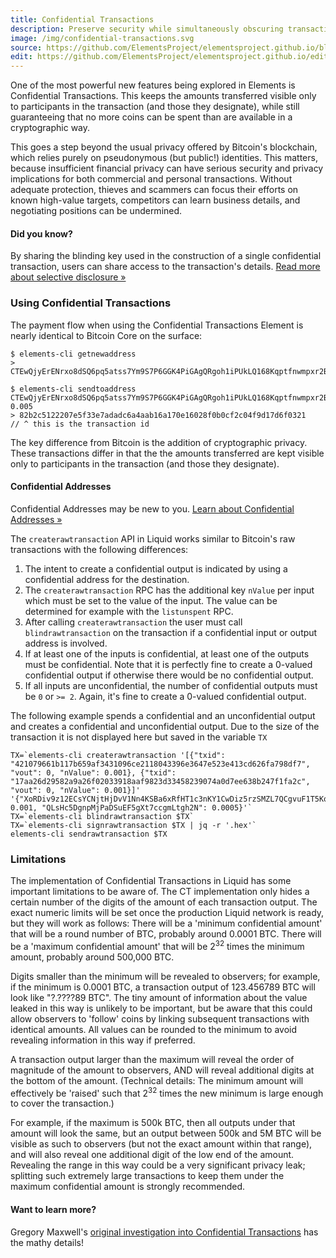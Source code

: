 ```yaml
---
title: Confidential Transactions
description: Preserve security while simultaneously obscuring transaction values.
image: /img/confidential-transactions.svg
source: https://github.com/ElementsProject/elementsproject.github.io/blob/master/source/elements/confidential-transactions/index.md
edit: https://github.com/ElementsProject/elementsproject.github.io/edit/master/source/elements/confidential-transactions/index.md
---
```


One of the most powerful new features being explored in Elements is Confidential
Transactions.  This keeps the amounts transferred visible only to participants
in the transaction (and those they designate), while still guaranteeing that no
more coins can be spent than are available in a cryptographic way.

This goes a step beyond the usual privacy offered by Bitcoin's blockchain, which
relies purely on pseudonymous (but public!) identities.  This matters, because
insufficient financial privacy can have serious security and privacy
implications for both commercial and personal transactions. Without adequate
protection, thieves and scammers can focus their efforts on known high-value
targets, competitors can learn business details, and negotiating positions can
be undermined.

<div class="ui message">
  <h4 class="header">Did you know?</h4>
  <p>By sharing the blinding key used in the construction of a single confidential transaction, users can share access to the transaction's details.  <a href="/elements/confidential-transactions/selective-disclosure.html">Read more about selective disclosure &raquo;</a></p>
</div>

### Using Confidential Transactions
The payment flow when using the Confidential Transactions Element is nearly
identical to Bitcoin Core on the surface:

```
$ elements-cli getnewaddress
> CTEwQjyErENrxo8dSQ6pq5atss7Ym9S7P6GGK4PiGAgQRgoh1iPUkLQ168Kqptfnwmpxr2Bf7ipQsagi

$ elements-cli sendtoaddress CTEwQjyErENrxo8dSQ6pq5atss7Ym9S7P6GGK4PiGAgQRgoh1iPUkLQ168Kqptfnwmpxr2Bf7ipQsagi 0.005
> 82b2c5122207e5f33e7adadc6a4aab16a170e16028f0b0cf2c04f9d17d6f0321
// ^ this is the transaction id
```

The key difference from Bitcoin is the addition of cryptographic privacy. These
transactions differ in that the the amounts transferred are kept visible only to
participants in the transaction (and those they designate).

<div class="ui icon info message">
  <i class="idea icon"></i>
  <div class="content">
    <h4 class="header">Confidential Addresses</h4>
    <p>Confidential Addresses may be new to you.  <a href="/elements/confidential-transactions/addresses.html">Learn about Confidential Addresses &raquo;</a></p>
  </div>
</div>

The ``createrawtransaction`` API in Liquid works similar to Bitcoin's raw
transactions with the following differences:

1. The intent to create a confidential output is indicated by using a confidential address for the destination.
2. The ``createrawtransaction`` RPC has the additional key ``nValue`` per input which must be set to the value of the input. The value can be determined for example with the ``listunspent`` RPC.
3. After calling ``createrawtransaction`` the user must call ``blindrawtransaction`` on the transaction if a confidential input or output address is involved.
4. If at least one of the inputs is confidential, at least one of the outputs must be confidential. Note that it is perfectly fine to create a 0-valued confidential output if otherwise there would be no confidential output.
5. If all inputs are unconfidential, the number of confidential outputs must be ``0`` or ``>= 2``. Again, it's fine to create a 0-valued confidential output.

The following example spends a confidential and an unconfidential output and
creates a confidential and unconfidential output. Due to the size of the
transaction it is not displayed here but saved in the variable ``TX``

```
TX=`elements-cli createrawtransaction '[{"txid": "421079661b117b659af3431096ce2118043396e3647e523e413cd626fa798df7", "vout": 0, "nValue": 0.001}, {"txid": "17aa26d29582a9a26f02033918aaf9823d33458239074a0d7ee638b247f1fa2c", "vout": 0, "nValue": 0.001}]' '{"XoRDiv9z12ECsYCNjtHjDvV1Nn4KSBa6xRfHT1c3nKY1CwDiz5rzSMZL7QCgvuF1T5Kq43o1fMqBxbWQ": 0.001, "QLsHc5DgnpMjPaDSuEF5gXt7ccgmLtgh2N": 0.0005}'`
TX=`elements-cli blindrawtransaction $TX`
TX=`elements-cli signrawtransaction $TX | jq -r '.hex'`
elements-cli sendrawtransaction $TX
```

### Limitations
The implementation of Confidential Transactions in Liquid has some important
limitations to be aware of. The CT implementation only hides a certain number of
the digits of the amount of each transaction output. The exact numeric limits
will be set once the production Liquid network is ready, but they will work as
follows: There will be a 'minimum confidential amount' that will be a round
number of BTC, probably around 0.0001 BTC. There will be a 'maximum confidential
amount' that will be 2<sup>32</sup> times the minimum amount, probably around
500,000 BTC.

Digits smaller than the minimum will be revealed to observers; for example, if
the minimum is 0.0001 BTC, a transaction output of 123.456789 BTC will look like
"?.????89 BTC". The tiny amount of information about the value leaked in this
way is unlikely to be important, but be aware that this could allow observers to
'follow' coins by linking subsequent transactions with identical amounts. All
values can be rounded to the minimum to avoid revealing information in this way
if preferred.

A transaction output larger than the maximum will reveal the order of magnitude
of the amount to observers, AND will reveal additional digits at the bottom of
the amount. (Technical details: The minimum amount will effectively be 'raised'
such that 2<sup>32</sup> times the new minimum is large enough to cover the
transaction.)

For example, if the maximum is 500k BTC, then all outputs under
that amount will look the same, but an output between 500k and 5M BTC will be
visible as such to observers (but not the exact amount within that range), and
will also reveal one additional digit of the low end of the amount. Revealing
the range in this way could be a very significant privacy leak; splitting such
extremely large transactions to keep them under the maximum confidential amount
is strongly recommended.

<div class="ui message">
  <h4 class="header">Want to learn more?</h4>
  <p>Gregory Maxwell's <a href="/elements/confidential-transactions/investigation.html">original investigation into Confidential Transactions</a> has the mathy details!</p>
</div>
